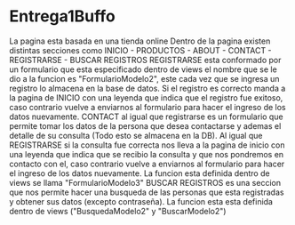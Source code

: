 # Entrega1Buffo
La pagina esta basada en una tienda online
Dentro de la pagina existen distintas secciones como INICIO - PRODUCTOS - ABOUT - CONTACT - REGISTRARSE - BUSCAR REGISTROS
REGISTRARSE esta conformado por un formulario que esta especificado dentro de views el nombre que se le dio a la funcion es "FormularioModelo2", este cada vez que se ingresa un registro lo almacena en la base de datos. Si el registro es correcto manda a la pagina de INICIO con una leyenda que indica que el registro fue exitoso, caso contrario vuelve a enviarnos al formulario para hacer el ingreso de los datos nuevamente.
CONTACT al igual que registrarse es un formulario que permite tomar los datos de la persona que desea contactarse y ademas el detalle de su consulta (Todo esto se almacena en la DB). Al igual que REGISTRARSE si la consulta fue correcta nos lleva a la pagina de inicio con una leyenda que indica que se recibio la consulta y que nos pondremos en contacto con el, caso contrario vuelve a enviarnos al formulario para hacer el ingreso de los datos nuevamente. La funcion esta definida dentro de views se llama "FormularioModelo3"
BUSCAR REGISTROS es una seccion que nos permite hacer una busqueda de las personas que esta registradas y obtener sus datos (excepto contraseña). La funcion esta esta definida dentro de views ("BusquedaModelo2" y "BuscarModelo2")
